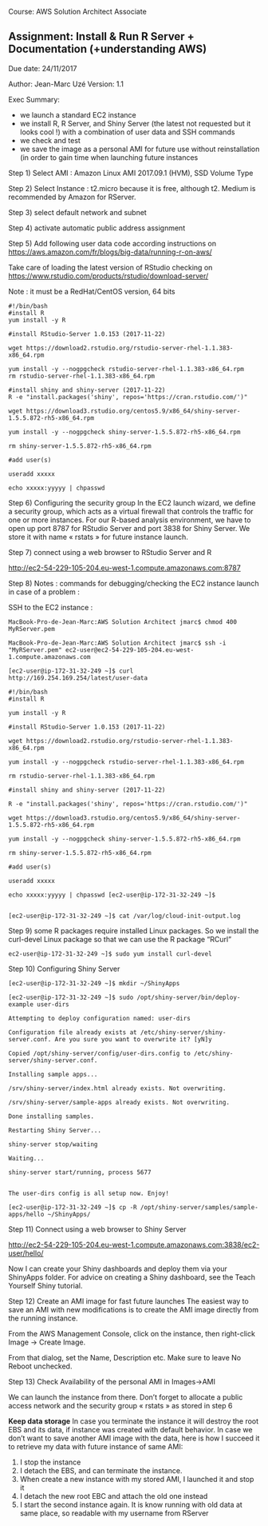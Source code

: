 Course: AWS Solution Architect Associate

Assignment: Install & Run R Server + Documentation (+understanding AWS)
-----------------------------------------------------------------------

Due date: 24/11/2017

Author: Jean-Marc Uzé
Version: 1.1

Exec Summary:
-	we launch a standard EC2 instance
-	we install R, R Server, and Shiny Server (the latest not requested but it looks cool !) with a combination of user data and SSH commands
-	we check and test
-	we save the image as a personal AMI for future use without reinstallation (in order to gain time when launching future instances




Step 1) Select AMI : Amazon Linux AMI 2017.09.1 (HVM), SSD Volume Type

Step 2) Select Instance : t2.micro because it is free, although t2. Medium is recommended by Amazon for RServer.

Step 3) select default network and subnet

Step 4) activate automatic public address assignment

Step 5) Add following user data code according instructions on 
<https://aws.amazon.com/fr/blogs/big-data/running-r-on-aws/>

Take care of loading the latest version of RStudio checking on <https://www.rstudio.com/products/rstudio/download-server/>

Note : it must be a RedHat/CentOS version, 64 bits
```
#!/bin/bash
#install R
yum install -y R

#install RStudio-Server 1.0.153 (2017-11-22)

wget https://download2.rstudio.org/rstudio-server-rhel-1.1.383-x86_64.rpm

yum install -y --nogpgcheck rstudio-server-rhel-1.1.383-x86_64.rpm
rm rstudio-server-rhel-1.1.383-x86_64.rpm

#install shiny and shiny-server (2017-11-22)
R -e "install.packages('shiny', repos='https://cran.rstudio.com/')"

wget https://download3.rstudio.org/centos5.9/x86_64/shiny-server-1.5.5.872-rh5-x86_64.rpm

yum install -y --nogpgcheck shiny-server-1.5.5.872-rh5-x86_64.rpm

rm shiny-server-1.5.5.872-rh5-x86_64.rpm

#add user(s)

useradd xxxxx

echo xxxxx:yyyyy | chpasswd
```

Step 6)  Configuring the security group
In the EC2 launch wizard, we define a security group, which acts as a virtual firewall that controls the traffic for one or more instances. For our R-based analysis environment, we have to open up port 8787 for RStudio Server and port 3838 for Shiny Server.
We store it with name « rstats » for future instance launch.

Step 7) connect using a web browser to RStudio Server and R

<http://ec2-54-229-105-204.eu-west-1.compute.amazonaws.com:8787>

Step 8) Notes : commands for debugging/checking the EC2 instance launch in case of a problem :

SSH to the EC2 instance :

``` 
MacBook-Pro-de-Jean-Marc:AWS Solution Architect jmarc$ chmod 400 MyRServer.pem

MacBook-Pro-de-Jean-Marc:AWS Solution Architect jmarc$ ssh -i "MyRServer.pem" ec2-user@ec2-54-229-105-204.eu-west-1.compute.amazonaws.com

[ec2-user@ip-172-31-32-249 ~]$ curl http://169.254.169.254/latest/user-data

#!/bin/bash
#install R

yum install -y R

#install RStudio-Server 1.0.153 (2017-11-22)

wget https://download2.rstudio.org/rstudio-server-rhel-1.1.383-x86_64.rpm

yum install -y --nogpgcheck rstudio-server-rhel-1.1.383-x86_64.rpm

rm rstudio-server-rhel-1.1.383-x86_64.rpm

#install shiny and shiny-server (2017-11-22)

R -e "install.packages('shiny', repos='https://cran.rstudio.com/')"

wget https://download3.rstudio.org/centos5.9/x86_64/shiny-server-1.5.5.872-rh5-x86_64.rpm

yum install -y --nogpgcheck shiny-server-1.5.5.872-rh5-x86_64.rpm

rm shiny-server-1.5.5.872-rh5-x86_64.rpm

#add user(s)

useradd xxxxx

echo xxxxx:yyyyy | chpasswd [ec2-user@ip-172-31-32-249 ~]$


[ec2-user@ip-172-31-32-249 ~]$ cat /var/log/cloud-init-output.log
```


Step 9)  some R packages require installed Linux packages. So we install the curl-devel Linux package so that we can use the R package “RCurl”
```
ec2-user@ip-172-31-32-249 ~]$ sudo yum install curl-devel
```
Step 10) Configuring Shiny Server
```
[ec2-user@ip-172-31-32-249 ~]$ mkdir ~/ShinyApps

[ec2-user@ip-172-31-32-249 ~]$ sudo /opt/shiny-server/bin/deploy-example user-dirs

Attempting to deploy configuration named: user-dirs

Configuration file already exists at /etc/shiny-server/shiny-server.conf. Are you sure you want to overwrite it? [yN]y

Copied /opt/shiny-server/config/user-dirs.config to /etc/shiny-server/shiny-server.conf.

Installing sample apps...

/srv/shiny-server/index.html already exists. Not overwriting.

/srv/shiny-server/sample-apps already exists. Not overwriting.

Done installing samples.

Restarting Shiny Server...

shiny-server stop/waiting

Waiting...

shiny-server start/running, process 5677


The user-dirs config is all setup now. Enjoy!

[ec2-user@ip-172-31-32-249 ~]$ cp -R /opt/shiny-server/samples/sample-apps/hello ~/ShinyApps/
```


Step 11) Connect using a web browser to Shiny Server

<http://ec2-54-229-105-204.eu-west-1.compute.amazonaws.com:3838/ec2-user/hello/>

Now I can create your Shiny dashboards and deploy them via your ShinyApps folder. For advice on creating a Shiny dashboard, see the Teach Yourself Shiny tutorial.



Step 12) Create an AMI image for fast future launches
The easiest way to save an AMI with new modifications is to create the AMI image directly from the running instance.

From the AWS Management Console, click on the instance, then right-click Image -> Create Image.

From that dialog, set the Name, Description etc. Make sure to leave No Reboot unchecked. 



Step 13) Check Availability of the personal AMI in Images->AMI 

We can launch the instance from there.
Don’t forget to allocate a public access network and the  security group « rstats » as stored in step 6


**Keep data storage**
In case you terminate the instance it will destroy the root EBS and its data, if instance was created with default behavior.
In case we don’t want to save another AMI image with the data, here is how I succeed it to retrieve my data with future instance of same AMI:
1)	I stop the instance
2)	I detach the EBS, and can terminate the instance.
3)	When create a new instance with my stored AMI, I launched it and stop it
4)	I detach the new root EBC and attach the old one instead
5)	I start the second instance again. It is know running with old data at same place, so readable with my username from RServer



